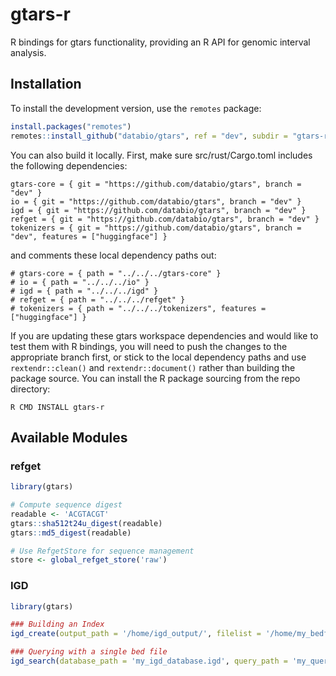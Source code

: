# gtars-r

R bindings for gtars functionality, providing an R API for genomic interval analysis.

## Installation

To install the development version, use the `remotes` package:

``` R
install.packages("remotes")
remotes::install_github("databio/gtars", ref = "dev", subdir = "gtars-r")
```

You can also build it locally. First, make sure src/rust/Cargo.toml includes the following dependencies:

``` 
gtars-core = { git = "https://github.com/databio/gtars", branch = "dev" }
io = { git = "https://github.com/databio/gtars", branch = "dev" }
igd = { git = "https://github.com/databio/gtars", branch = "dev" }
refget = { git = "https://github.com/databio/gtars", branch = "dev" }
tokenizers = { git = "https://github.com/databio/gtars", branch = "dev", features = ["huggingface"] }
```

and comments these local dependency paths out:
```
# gtars-core = { path = "../../../gtars-core" }
# io = { path = "../../../io" }
# igd = { path = "../../../igd" }
# refget = { path = "../../../refget" }
# tokenizers = { path = "../../../tokenizers", features = ["huggingface"] }
```

If you are updating these gtars workspace dependencies and would like to test them with R bindings, you will need to push the changes to the appropriate branch first, or stick to the local dependency paths and use `rextendr::clean()` and `rextendr::document()` rather than building the package source. You can install the R package sourcing from the repo directory:

``` console
R CMD INSTALL gtars-r
```

## Available Modules

### refget
``` R
library(gtars)

# Compute sequence digest
readable <- 'ACGTACGT'
gtars::sha512t24u_digest(readable)
gtars::md5_digest(readable)

# Use RefgetStore for sequence management
store <- global_refget_store('raw')
```

### IGD
``` R
library(gtars)

### Building an Index
igd_create(output_path = '/home/igd_output/', filelist = '/home/my_bedfiles/')

### Querying with a single bed file
igd_search(database_path = 'my_igd_database.igd', query_path = 'my_query.bed')
```
